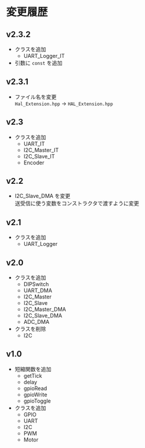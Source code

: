 # 変更履歴

## v2.3.2
- クラスを追加
  - UART_Logger_IT
- 引数に `const` を追加

## v2.3.1
- ファイル名を変更  
`Hal_Extension.hpp` → `HAL_Extension.hpp`

## v2.3
- クラスを追加
  - UART_IT
  - I2C_Master_IT
  - I2C_Slave_IT
  - Encoder

## v2.2
- I2C_Slave_DMA を変更  
送受信に使う変数をコンストラクタで渡すように変更

## v2.1
- クラスを追加
  - UART_Logger

## v2.0
- クラスを追加
  - DIPSwitch
  - UART_DMA
  - I2C_Master
  - I2C_Slave
  - I2C_Master_DMA
  - I2C_Slave_DMA
  - ADC_DMA
- クラスを削除
  - I2C

## v1.0
- 短縮関数を追加
  - getTick
  - delay
  - gpioRead
  - gpioWrite
  - gpioToggle
- クラスを追加
  - GPIO
  - UART
  - I2C
  - PWM
  - Motor